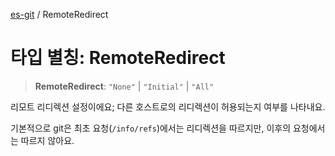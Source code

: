 [es-git](../globals.md) / RemoteRedirect

# 타입 별칭: RemoteRedirect

> **RemoteRedirect**: `"None"` \| `"Initial"` \| `"All"`

리모트 리디렉션 설정이에요; 다른 호스트로의 리디렉션이 허용되는지 여부를 나타내요.

기본적으로 git은 최초 요청(`/info/refs`)에서는 리디렉션을 따르지만, 이후의 요청에서는 따르지 않아요.
